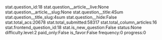 stat.question_id:18
stat.question__article__live:None
stat.question__article__slug:None
stat.question__title:4Sum
stat.question__title_slug:4sum
stat.question__hide:False
stat.total_acs:20678
stat.total_submitted:58317
stat.total_column_articles:16
stat.frontend_question_id:18
stat.is_new_question:False
status:None
difficulty.level:2
paid_only:False
is_favor:False
frequency:0
progress:0
